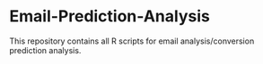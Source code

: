 # Email-Prediction-Analysis
This repository contains all R scripts for email analysis/conversion prediction analysis. 
